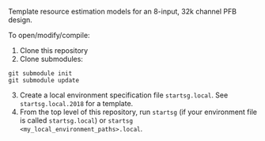 Template resource estimation models for an 8-input, 32k channel PFB design.

To open/modify/compile:

1. Clone this repository
2. Clone submodules:
```
git submodule init
git submodule update
```
3. Create a local environment specification file `startsg.local`. See `startsg.local.2018` for a template.
4. From the top level of this repository, run `startsg` (if your environment file is called `startsg.local`) or `startsg <my_local_environment_paths>.local`.

